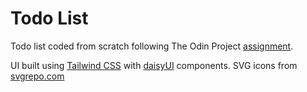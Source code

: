 # Todo List

Todo list coded from scratch following The Odin Project <a href="https://www.theodinproject.com/lessons/node-path-javascript-todo-list">assignment</a>.

UI built using <a href="https://tailwindcss.com">Tailwind CSS</a> with <a href="https://daisyui.com">daisyUI</a> components.
SVG icons from <a href="https://svgrepo.com">svgrepo.com</a><br>
